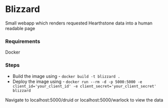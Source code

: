 # Blizzard

Small webapp which renders requested Hearthstone data into a human readable page

### Requirements

Docker

### Steps

* Build the image using - `docker build -t blizzard .`
* Deploy the image using - `docker run --rm -d -p 5000:5000 -e client_id='your_client_id' -e client_secret='your_client_secret' blizzard`

Navigate to localhost:5000/druid or localhost:5000/warlock to view the data